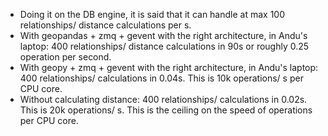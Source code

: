 * Doing it on the DB engine, it is said that it can handle at max 100 relationships/ distance calculations per s.
* With geopandas + zmq + gevent with the right architecture, in Andu's laptop: 400 relationships/ distance calculations 
in 90s or roughly 0.25 operation per second.
* With geopy + zmq + gevent with the right architecture, in Andu's laptop: 400 relationships/ calculations in 0.04s. 
This is 10k operations/ s per CPU core.
* Without calculating distance: 400 relationships/ calculations in 0.02s. This is 20k operations/ s. 
This is the ceiling on the speed of operations per CPU core. 